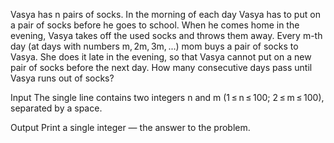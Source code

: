 Vasya has n pairs of socks. In the morning of each day Vasya has to put on a pair of socks before he goes to school. When he comes home in the evening, Vasya takes off the used socks and throws them away. Every m-th day (at days with numbers m, 2m, 3m, ...) mom buys a pair of socks to Vasya. She does it late in the evening, so that Vasya cannot put on a new pair of socks before the next day. How many consecutive days pass until Vasya runs out of socks?

Input
The single line contains two integers n and m (1 ≤ n ≤ 100; 2 ≤ m ≤ 100), separated by a space.

Output
Print a single integer — the answer to the problem.

